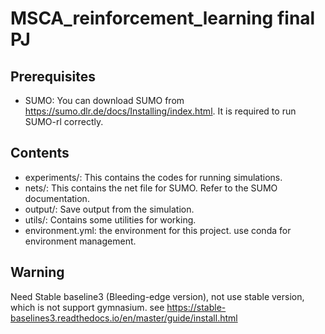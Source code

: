 # MSCA_reinforcement_learning final PJ
 
## Prerequisites
- SUMO: You can download SUMO from https://sumo.dlr.de/docs/Installing/index.html. It is required to run SUMO-rl correctly.

## Contents
- experiments/: This contains the codes for running simulations.
- nets/: This contains the net file for SUMO. Refer to the SUMO documentation.
- output/: Save output from the simulation.
- utils/: Contains some utilities for working.
- environment.yml: the environment for this project. use conda for environment management.

## Warning
Need Stable baseline3 (Bleeding-edge version), not use stable version, which is not support gymnasium.
see https://stable-baselines3.readthedocs.io/en/master/guide/install.html
